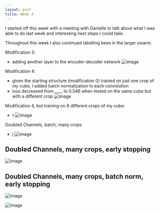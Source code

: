 ```yaml
---
layout: post
title: Week 4
---
```


I started off this week with a meeting with Danielle to talk about what I was able to do last week and interesting next steps I could take.



Throughout this week I also continued labelling bees in the larger swarm. 


Modification 3:
- adding another layer to the encoder-decoder network
![image](https://github.com/Nina-mvH/Nina-mvH.github.io/assets/133538278/9a634df8-7788-461b-9e31-9c85ef9a7cd7)

Modification 4:
- given the starting structure (modification 0) trained on just one crop of my cube, I added batch normalization to each convolution
- loss decreased from ____ to 0.546 when tested on the same cube but with a different crop
![image](https://github.com/Nina-mvH/Nina-mvH.github.io/assets/133538278/769a99ae-3c27-4c4b-a27f-c62e86f9be13)


Modification 4, but training on 8 different crops of my cube:
- t
![image](https://github.com/Nina-mvH/Nina-mvH.github.io/assets/133538278/e579a217-f45e-46b9-b9c1-60e517410147)

Doubled Channels, batch, many crops
- j
![image](https://github.com/Nina-mvH/Nina-mvH.github.io/assets/133538278/9d18c1e7-ca71-4fac-b37a-6d0f5afa0ec4)

Doubled Channels, many crops, early stopping
- 
![image](https://github.com/Nina-mvH/Nina-mvH.github.io/assets/133538278/6ff23006-4614-47f9-a3bf-f86b7223d014)


Doubled Channels, many crops, batch norm, early stopping
- 
![image](https://github.com/Nina-mvH/Nina-mvH.github.io/assets/133538278/eaa57ac1-ca19-4e44-a570-40f0ddd7c0bd)



![image](https://github.com/Nina-mvH/Nina-mvH.github.io/assets/133538278/aefc22d0-cbcd-4e18-94b7-6d51fd45713a)
